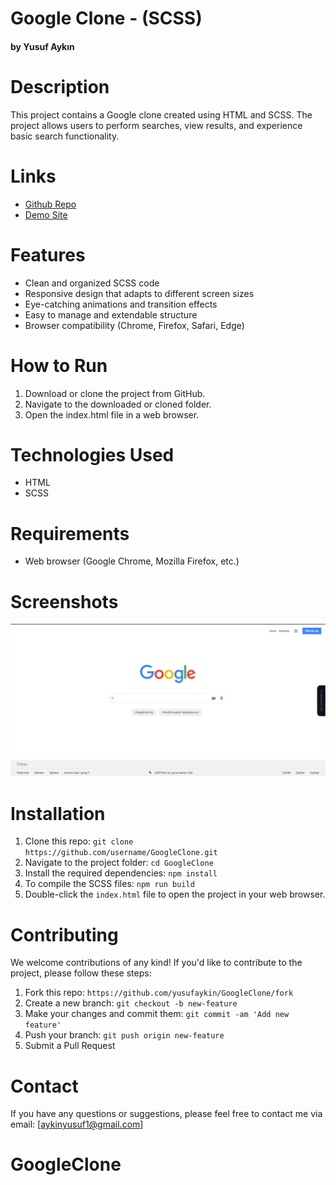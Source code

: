 # Google Clone - (SCSS)

#### by Yusuf Aykın

# Description

This project contains a Google clone created using HTML and SCSS. The project allows users to perform searches, view results, and experience basic search functionality.

# Links

- [Github Repo](https://github.com/yusufaykin/GoogleClone)
- [Demo Site](https://google-clone-scss.netlify.app/)

# Features

- Clean and organized SCSS code
- Responsive design that adapts to different screen sizes
- Eye-catching animations and transition effects
- Easy to manage and extendable structure
- Browser compatibility (Chrome, Firefox, Safari, Edge)

# How to Run

1. Download or clone the project from GitHub.
2. Navigate to the downloaded or cloned folder.
3. Open the index.html file in a web browser.

# Technologies Used

- HTML
- SCSS

# Requirements

- Web browser (Google Chrome, Mozilla Firefox, etc.)

# Screenshots

<img src="/image/Capture.PNG">

# Installation

1. Clone this repo: `git clone https://github.com/username/GoogleClone.git`
2. Navigate to the project folder: `cd GoogleClone`
3. Install the required dependencies: `npm install`
4. To compile the SCSS files: `npm run build`
5. Double-click the `index.html` file to open the project in your web browser.

# Contributing

We welcome contributions of any kind! If you'd like to contribute to the project, please follow these steps:

1. Fork this repo: `https://github.com/yusufaykin/GoogleClone/fork`
2. Create a new branch: `git checkout -b new-feature`
3. Make your changes and commit them: `git commit -am 'Add new feature'`
4. Push your branch: `git push origin new-feature`
5. Submit a Pull Request

# Contact

If you have any questions or suggestions, please feel free to contact me via email: [aykinyusuf1@gmail.com]
# GoogleClone
